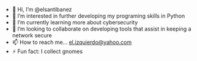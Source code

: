 - 👋 Hi, I’m @elsantibanez
- 👀 I’m interested in further developing my programing skills in Python 
- 🌱 I’m currently learning more about cybersecurity 
- 💞️ I’m looking to collaborate on developing tools that assist in keeping a network secure
- 📫 How to reach me... el.izquierdo@yahoo.com
- ⚡ Fun fact: I collect gnomes 

<!---
elsantibanez/elsantibanez is a ✨ special ✨ repository because its `README.md` (this file) appears on your GitHub profile.
You can click the Preview link to take a look at your changes.
--->
